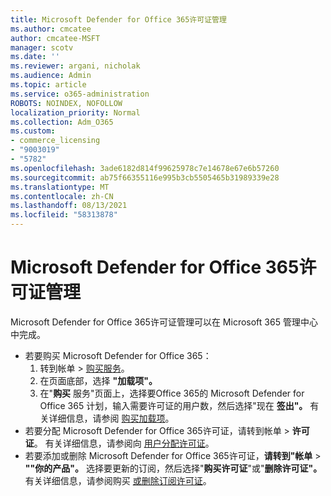 ```yaml
---
title: Microsoft Defender for Office 365许可证管理
ms.author: cmcatee
author: cmcatee-MSFT
manager: scotv
ms.date: ''
ms.reviewer: argani, nicholak
ms.audience: Admin
ms.topic: article
ms.service: o365-administration
ROBOTS: NOINDEX, NOFOLLOW
localization_priority: Normal
ms.collection: Adm_O365
ms.custom:
- commerce_licensing
- "9003019"
- "5782"
ms.openlocfilehash: 3ade6182d814f99625978c7e14678e67e6b57260
ms.sourcegitcommit: ab75f66355116e995b3cb5505465b31989339e28
ms.translationtype: MT
ms.contentlocale: zh-CN
ms.lasthandoff: 08/13/2021
ms.locfileid: "58313878"
---
```

# <a name="microsoft-defender-for-office-365-license-management"></a>Microsoft Defender for Office 365许可证管理

Microsoft Defender for Office 365许可证管理可以在 Microsoft 365 管理中心 中完成。

- 若要购买 Microsoft Defender for Office 365：
    1. 转到帐单  >  [购买服务](https://go.microsoft.com/fwlink/p/?linkid=868433)。
    2. 在页面底部，选择 **"加载项"。**
    3. 在"**购买** 服务"页面上，选择要Office 365的 Microsoft Defender for Office 365 计划，输入需要许可证的用户数，然后选择"现在 **签出"。** 有关详细信息，请参阅 [购买加载项](https://docs.microsoft.com/microsoft-365/commerce/buy-or-edit-an-add-on)。
- 若要分配 Microsoft Defender for Office 365许可证，请转到帐单  >  **许可证**。 有关详细信息，请参阅向 [用户分配许可证](https://docs.microsoft.com/microsoft-365/admin/manage/assign-licenses-to-users)。
- 若要添加或删除 Microsoft Defender for Office 365许可证，**请转到"帐单**  >  **""你的产品"。** 选择要更新的订阅，然后选择"**购买许可证**"或"**删除许可证"。** 有关详细信息，请参阅购买 [或删除订阅许可证](https://docs.microsoft.com/microsoft-365/commerce/licenses/buy-licenses)。